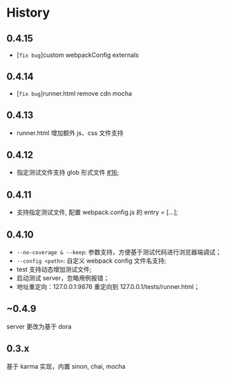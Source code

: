 # History

## 0.4.15

- [`fix bug`]custom webpackConfig externals

## 0.4.14

- [`fix bug`]runner.html remove cdn mocha

## 0.4.13

- runner.html 增加额外 js、css 文件支持

## 0.4.12

- 指定测试文件支持 glob 形式文件 [#16](https://github.com/ant-tool/atool-test/issues/16);

## 0.4.11

- 支持指定测试文件, 配置 webpack.config.js 的 entry = [...];

## 0.4.10
- `--no-coverage & --keep`: 参数支持，方便基于测试代码进行浏览器端调试；
- `--config <path>`: 自定义 webpack config 文件名支持;
- test 支持动态增加测试文件;
- 启动测试 server，忽略用例报错；
- 地址重定向：127.0.0.1:9876 重定向到 127.0.0.1/tests/runner.html；

## ~0.4.9

server 更改为基于 dora

## 0.3.x
基于 karma 实现，内置 sinon, chai, mocha
